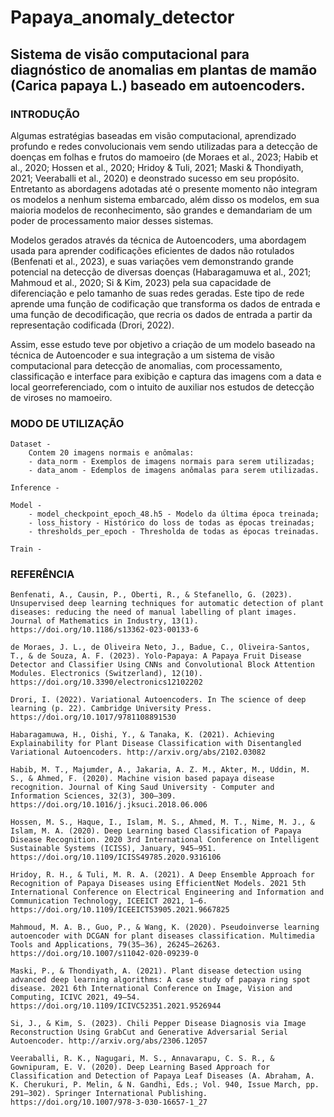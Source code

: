 # Papaya_anomaly_detector
## Sistema de visão computacional para diagnóstico de anomalias em plantas de mamão (Carica papaya L.) baseado em autoencoders.

### INTRODUÇÃO
Algumas estratégias baseadas em visão computacional,  aprendizado profundo e redes convolucionais vem sendo utilizadas para a detecção de doenças em folhas e frutos do mamoeiro (de Moraes et al., 2023; Habib et al., 2020; Hossen et al., 2020; Hridoy & Tuli, 2021; Maski & Thondiyath, 2021; Veeraballi et al., 2020) e deonstrado sucesso em seu propósito. Entretanto as abordagens adotadas até o presente momento não integram os modelos a nenhum sistema embarcado, além disso os modelos, em sua maioria modelos de reconhecimento, são grandes e demandariam de um poder de processamento maior desses sistemas.

Modelos gerados através da técnica de Autoencoders, uma abordagem usada para aprender codificações eficientes de dados não rotulados (Benfenati et al., 2023), e  suas variações vem demonstrando grande potencial na detecção de diversas doenças  (Habaragamuwa et al., 2021; Mahmoud et al., 2020; Si & Kim, 2023) pela  sua capacidade de diferenciação e pelo tamanho de suas redes geradas. Este tipo de  rede aprende uma função de codificação que transforma os dados de entrada e uma  função de decodificação, que recria os dados de entrada a partir da representação  codificada (Drori, 2022).

Assim, esse estudo teve por objetivo a criação de um modelo baseado na técnica de Autoencoder e sua integração a um sistema de visão computacional para detecção de anomalias, com processamento, classificação e interface para exibição e captura das  imagens com a data e local georreferenciado, com o intuito de auxiliar nos estudos de detecção de viroses no mamoeiro.

### MODO DE UTILIZAÇÃO
    Dataset -
        Contem 20 imagens normais e anômalas:
        - data_norm - Exemplos de imagens normais para serem utilizadas;
        - data_anom - Edemplos de imagens anômalas para serem utilizadas.

    Inference -

    Model -
        - model_checkpoint_epoch_48.h5 - Modelo da última época treinada;
        - loss_history - Histórico do loss de todas as épocas treinadas;
        - thresholds_per_epoch - Thresholda de todas as épocas treinadas.
        
    Train -

### REFERÊNCIA
    Benfenati, A., Causin, P., Oberti, R., & Stefanello, G. (2023). Unsupervised deep learning techniques for automatic detection of plant diseases: reducing the need of manual labelling of plant images. Journal of Mathematics in Industry, 13(1). https://doi.org/10.1186/s13362-023-00133-6

    de Moraes, J. L., de Oliveira Neto, J., Badue, C., Oliveira-Santos, T., & de Souza, A. F. (2023). Yolo-Papaya: A Papaya Fruit Disease Detector and Classifier Using CNNs and Convolutional Block Attention Modules. Electronics (Switzerland), 12(10). https://doi.org/10.3390/electronics12102202

    Drori, I. (2022). Variational Autoencoders. In The science of deep learning (p. 22). Cambridge University Press. https://doi.org/10.1017/9781108891530

    Habaragamuwa, H., Oishi, Y., & Tanaka, K. (2021). Achieving Explainability for Plant Disease Classification with Disentangled Variational Autoencoders. http://arxiv.org/abs/2102.03082
    
    Habib, M. T., Majumder, A., Jakaria, A. Z. M., Akter, M., Uddin, M. S., & Ahmed, F. (2020). Machine vision based papaya disease recognition. Journal of King Saud University - Computer and Information Sciences, 32(3), 300–309. https://doi.org/10.1016/j.jksuci.2018.06.006

    Hossen, M. S., Haque, I., Islam, M. S., Ahmed, M. T., Nime, M. J., & Islam, M. A. (2020). Deep Learning based Classification of Papaya Disease Recognition. 2020 3rd International Conference on Intelligent Sustainable Systems (ICISS), January, 945–951. https://doi.org/10.1109/ICISS49785.2020.9316106

    Hridoy, R. H., & Tuli, M. R. A. (2021). A Deep Ensemble Approach for Recognition of Papaya Diseases using EfficientNet Models. 2021 5th International Conference on Electrical Engineering and Information and Communication Technology, ICEEICT 2021, 1–6. https://doi.org/10.1109/ICEEICT53905.2021.9667825

    Mahmoud, M. A. B., Guo, P., & Wang, K. (2020). Pseudoinverse learning autoencoder with DCGAN for plant diseases classification. Multimedia Tools and Applications, 79(35–36), 26245–26263. https://doi.org/10.1007/s11042-020-09239-0
    
    Maski, P., & Thondiyath, A. (2021). Plant disease detection using advanced deep learning algorithms: A case study of papaya ring spot disease. 2021 6th International Conference on Image, Vision and Computing, ICIVC 2021, 49–54. https://doi.org/10.1109/ICIVC52351.2021.9526944

    Si, J., & Kim, S. (2023). Chili Pepper Disease Diagnosis via Image Reconstruction Using GrabCut and Generative Adversarial Serial Autoencoder. http://arxiv.org/abs/2306.12057

    Veeraballi, R. K., Nagugari, M. S., Annavarapu, C. S. R., & Gownipuram, E. V. (2020). Deep Learning Based Approach for Classification and Detection of Papaya Leaf Diseases (A. Abraham, A. K. Cherukuri, P. Melin, & N. Gandhi, Eds.; Vol. 940, Issue March, pp. 291–302). Springer International Publishing. https://doi.org/10.1007/978-3-030-16657-1_27
 

